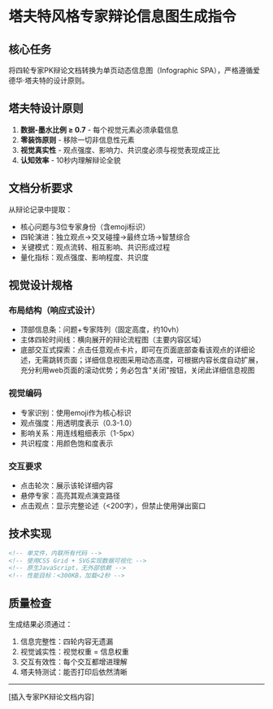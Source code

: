 # 塔夫特风格专家辩论信息图生成指令

## 核心任务
将四轮专家PK辩论文档转换为单页动态信息图（Infographic SPA），严格遵循爱德华·塔夫特的设计原则。

## 塔夫特设计原则
1. **数据-墨水比例 ≥ 0.7** - 每个视觉元素必须承载信息
2. **零装饰原则** - 移除一切非信息性元素
3. **视觉真实性** - 观点强度、影响力、共识度必须与视觉表现成正比
4. **认知效率** - 10秒内理解辩论全貌

## 文档分析要求
从辩论记录中提取：
- 核心问题与3位专家身份（含emoji标识）
- 四轮演进：独立观点→交叉碰撞→最终立场→智慧综合
- 关键模式：观点流转、相互影响、共识形成过程
- 量化指标：观点强度、影响程度、共识度

## 视觉设计规格
### 布局结构（响应式设计）
- 顶部信息条：问题+专家阵列（固定高度，约10vh）
- 主体四轮时间线：横向展开的辩论流程图（主要内容区域）
- 底部交互式探索：点击任意观点卡片，即可在页面底部查看该观点的详细论述，无需跳转页面；详细信息视图采用动态高度，可根据内容长度自动扩展，充分利用web页面的滚动优势；务必包含"关闭"按钮，关闭此详细信息视图

### 视觉编码
- 专家识别：使用emoji作为核心标识
- 观点强度：用透明度表示（0.3-1.0）
- 影响关系：用连线粗细表示（1-5px）
- 共识程度：用颜色饱和度表示

### 交互要求
- 点击轮次：展示该轮详细内容
- 悬停专家：高亮其观点演变路径
- 点击观点：显示完整论述（<200字），但禁止使用弹出窗口

## 技术实现
```html
<!-- 单文件，内联所有代码 -->
<!-- 使用CSS Grid + SVG实现数据可视化 -->
<!-- 原生JavaScript，无外部依赖 -->
<!-- 性能目标：<300KB，加载<2秒 -->
```

## 质量检查
生成结果必须通过：
1. 信息完整性：四轮内容无遗漏
2. 视觉诚实性：视觉权重 = 信息权重
3. 交互有效性：每个交互都增进理解
4. 塔夫特测试：能否打印后依然清晰

---
[插入专家PK辩论文档内容]
